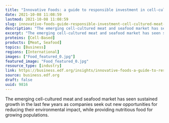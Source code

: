 ```yaml
---
title: "Innovative Foods: a guide to responsible investment in cell-cultured meat and seafood"
date: 2021-10-08 11:08:59
lastmod: 2021-10-08 11:08:59
slug: innovative-foods-guide-responsible-investment-cell-cultured-meat-and-seafood
description: "The emerging cell-cultured meat and seafood market has seen sustained growth in the last few years as companies seek out new opportunities for reducing their environmental impact, while providing nutritious food for growing&nbsp;populations."
excerpt: "The emerging cell-cultured meat and seafood market has seen sustained growth in the last few years as companies seek out new opportunities for reducing their environmental impact, while providing nutritious food for growing&nbsp;populations."
proteins: [Cell-Based]
products: [Meat, Seafood]
topics: [Business]
regions: [International]
images: ["Food_featured_0.jpg"]
featured_image: "Food_featured_0.jpg"
resource_type: [industry]
link: https://business.edf.org/insights/innovative-foods-a-guide-to-responsible-investment-in-cell-cultured-meat-and-seafood/
source: business.edf.org
draft: false
uuid: 9816
---
```

The emerging cell-cultured meat and seafood market has seen sustained
growth in the last few years as companies seek out new opportunities for
reducing their environmental impact, while providing nutritious food for
growing populations.

